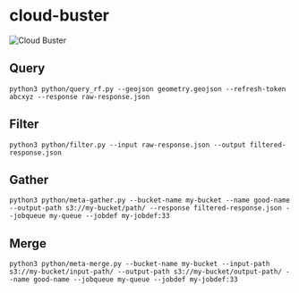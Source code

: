 # cloud-buster

![Cloud Buster](https://user-images.githubusercontent.com/11281373/72390088-cc582a80-3721-11ea-9353-1d0671b684da.jpg)


## Query ##

```
python3 python/query_rf.py --geojson geometry.geojson --refresh-token abcxyz --response raw-response.json
```

## Filter ##

```
python3 python/filter.py --input raw-response.json --output filtered-response.json
```

## Gather ##

```
python3 python/meta-gather.py --bucket-name my-bucket --name good-name --output-path s3://my-bucket/path/ --response filtered-response.json --jobqueue my-queue --jobdef my-jobdef:33
```

## Merge ##

```
python3 python/meta-merge.py --bucket-name my-bucket --input-path s3://my-bucket/input-path/ --output-path s3://my-bucket/output-path/ --name good-name --jobqueue my-queue --jobdef my-jobdef:33
```
